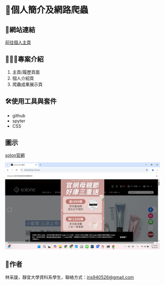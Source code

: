 # **📍個人簡介及網路爬蟲**

## 🔗網站連結
[前往個人主頁](https://hsuan-iris.github.io/TSAI-HSUAN.github.io/)

## 🙋🏻‍♀️專案介紹
1. 主頁/履歷頁面
2. 個人介紹頁
3. 爬蟲成果展示頁

## 🛠️使用工具與套件
* github
* spyter
* CSS

## 圖示
[solon官網](https://www.soloneshop.com.tw/)

![爬取網站](https://github.com/hsuan-iris/TSAI-HSUAN.github.io/blob/main/%E7%B5%90%E6%9E%9C1.jpg)
## 📮作者
林采諼，靜宜大學資科系學生，聯絡方式：iris940526@gmail.com
